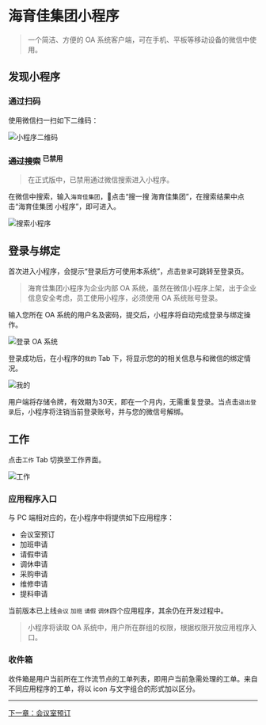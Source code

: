 # 海育佳集团小程序

> 一个简洁、方便的 OA 系统客户端，可在手机、平板等移动设备的微信中使用。

## 发现小程序

### 通过扫码

使用微信扫一扫如下二维码：

![小程序二维码](https://ws2.sinaimg.cn/large/006tNc79ly1fz67kqmpi3j3076076wew.jpg)

### ~~通过搜索~~ <sup>已禁用</sup>

> 在正式版中，已禁用通过微信搜索进入小程序。

在微信中搜索，输入`海育佳集团`，点击“搜一搜 海育佳集团”，在搜索结果中点击“海育佳集团 小程序”，即可进入。

![搜索小程序](https://ws2.sinaimg.cn/large/006tNc79ly1fz5dsumu7kj30u01o0t9d.jpg)

## 登录与绑定

首次进入小程序，会提示“登录后方可使用本系统”，点击`登录`可跳转至登录页。

> 海育佳集团小程序为企业内部 OA 系统，虽然在微信小程序上架，出于企业信息安全考虑，员工使用小程序，必须使用 OA 系统账号登录。

<!-- ![](https://ws4.sinaimg.cn/large/006tNc79ly1fz5e11wtepj30u01o0gmk.jpg) -->

输入您所在 OA 系统的用户名及密码，提交后，小程序将自动完成登录与绑定操作。

![登录 OA 系统](https://ws2.sinaimg.cn/large/006tNc79ly1fz5e3nafg6j30u01o0wfa.jpg)

登录成功后，在小程序的`我的` Tab 下，将显示您的的相关信息与和微信的绑定情况。

![我的](https://ws1.sinaimg.cn/large/006tNc79ly1fz5e63xc2dj30u01o00tu.jpg)

用户端将存储令牌，有效期为30天，即在一个月内，无需重复登录。当点击`退出登录`后，小程序将注销当前登录账号，并与您的微信号解绑。

## 工作

点击`工作` Tab 切换至工作界面。

![工作](https://ws3.sinaimg.cn/large/006tNc79ly1fz5i2ornuoj30u01o0gmi.jpg)

### 应用程序入口

与 PC 端相对应的，在小程序中将提供如下应用程序：

- 会议室预订
- 加班申请
- 请假申请
- 调休申请
- 采购申请
- 维修申请
- 提料申请

当前版本已上线`会议` `加班` `请假` `调休`四个应用程序，其余仍在开发过程中。

> 小程序将读取 OA 系统中，用户所在群组的权限，根据权限开放应用程序入口。

### 收件箱

收件箱是用户当前所在工作流节点的工单列表，即用户当前急需处理的工单。来自不同应用程序的工单，将以 icon 与文字组合的形式加以区分。

---

[下一章：会议室预订](/meeting)